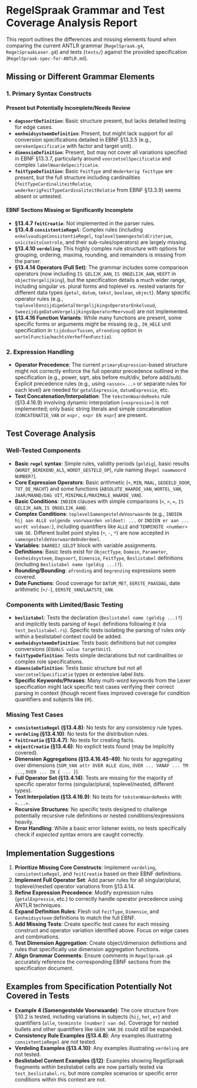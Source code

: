 # RegelSpraak Grammar and Test Coverage Analysis Report

This report outlines the differences and missing elements found when comparing the current ANTLR grammar (`RegelSpraak.g4`, `RegelSpraakLexer.g4`) and tests (`tests/`) against the provided specification (`RegelSpraak-spec-for-ANTLR.md`).

## Missing or Different Grammar Elements

### 1. Primary Syntax Constructs

#### Present but Potentially Incomplete/Needs Review

*   **`dagsoortDefinition`**: Basic structure present, but lacks detailed testing for edge cases.
*   **`eenheidsysteemDefinition`**: Present, but might lack support for all conversion specifications detailed in EBNF §13.3.5 (e.g., `omrekenSpecificatie` with factor and target unit).
*   **`dimensieDefinition`**: Present, but may not cover all variations specified in EBNF §13.3.7, particularly around `voorzetselSpecificatie` and complex `labelWaardeSpecificatie`.
*   **`feitTypeDefinition`**: Basic `FeitType` and `Wederkerig feittype` are present, but the full structure including cardinalities (`feitTypeCardinaliteitRelatie`, `wederkerigFeitTypeCardinaliteitRelatie` from EBNF §13.3.9) seems absent or untested.

#### EBNF Sections Missing or Significantly Incomplete

*   **§13.4.7 `feitCreatie`**: Not implemented in the parser rules.
*   **§13.4.8 `consistentieRegel`**: Complex rules (including `enkelvoudigeConsistentieRegel`, `toplevelSamengesteldCriterium`, `uniciteitsControle`, and their sub-rules/operators) are largely missing.
*   **§13.4.10 `verdeling`**: This highly complex rule structure with options for grouping, ordering, maxima, rounding, and remainders is missing from the parser.
*   **§13.4.14 Operators (Full Set)**: The grammar includes some comparison operators (now including `IS GELIJK_AAN`, `IS ONGELIJK_AAN`, `HEEFT` in `objectVergelijking`), but the specification details a much wider range, including singular vs. plural forms and toplevel vs. nested variants for different data types (`getal`, `datum`, `tekst`, `boolean`, `object`). Many specific operator rules (e.g., `toplevelEenzijdigeGetalVergelijkingsOperatorEnkelvoud`, `tweezijdigeDatumVergelijkingsOperatorMeervoud`) are not implemented.
*   **§13.4.16 Function Variants**: While many functions are present, some specific forms or arguments might be missing (e.g., `IN_HELE` unit specification in `tijdsduurTussen`, `afronding` option in `wortelFunctie`/`machtsVerheffenFunctie`).

### 2. Expression Handling

*   **Operator Precedence**: The current `primaryExpression`-based structure might not correctly enforce the full operator precedence outlined in the specification (e.g., power, sqrt, abs before mult/div, before add/sub). Explicit precedence rules (e.g., using `<assoc=...>` or separate rules for each level) are needed for `getalExpressie`, `datumExpressie`, etc.
*   **Text Concatenation/Interpolation**: The `tekstenWaardeReeks` rule (§13.4.16.9) involving dynamic interpolation (`«expressie»`) is not implemented; only basic string literals and simple concatenation (`CONCATENATIE_VAN` or `expr, expr EN expr`) are present.

## Test Coverage Analysis

### Well-Tested Components

*   **Basic `regel` syntax**: Simple rules, validity periods (`geldig`), basic results (`WORDT_BEREKEND_ALS`, `WORDT_GESTELD_OP`), rule naming (`Regel naamwoord NUMBER?`).
*   **Core Expression Operators**: Basic arithmetic (`+`, `MIN`, `MAAL`, `GEDEELD_DOOR`, `TOT_DE_MACHT`) and some functions (`ABSOLUTE_WAARDE_VAN`, `WORTEL_VAN`, `JAAR/MAAND/DAG UIT`, `MINIMALE/MAXIMALE_WAARDE_VAN`).
*   **Basic Conditions**: `INDIEN` clauses with simple comparisons (`<`, `>`, `=`, `IS GELIJK_AAN`, `IS ONGELIJK_AAN`).
*   **Complex Conditions**: `toplevelSamengesteldeVoorwaarde` (e.g., `INDIEN hij aan ALLE volgende voorwaarden voldoet: ...` or `INDIEN er aan ... wordt voldaan:`), including quantifiers like `ALLE` and `TENMINSTE <number> VAN DE`. Different bullet point styles (`•`, `-`, `*`) are now accepted in `samengesteldeVoorwaardeOnderdeel`.
*   **Variables**: `DAARBIJ_GELDT` block with variable assignments.
*   **Definitions**: Basic tests exist for `ObjectType`, `Domein`, `Parameter`, `Eenheidsysteem`, `Dagsoort`, `Dimensie`, `FeitType`, `Beslistabel` definitions (including `Beslistabel name (geldig ...)?`).
*   **Rounding/Bounding**: `afronding` and `begrenzing` expressions seem covered.
*   **Date Functions**: Good coverage for `DATUM_MET`, `EERSTE_PAASDAG`, date arithmetic (`+/-`), `EERSTE_VAN`/`LAATSTE_VAN`.

### Components with Limited/Basic Testing

*   **`beslistabel`**: Tests the declaration (`Beslistabel name (geldig ...)?`) and implicitly tests parsing of `Regel` definitions following it (via `test_beslistabel.rs`). Specific tests isolating the parsing of rules *only* within a beslistabel context could be added.
*   **`eenheidsysteemDefinition`**: Tests basic definitions but not complex conversions (`EQUALS value targetUnit`).
*   **`feitTypeDefinition`**: Tests simple declarations but not cardinalities or complex role specifications.
*   **`dimensieDefinition`**: Tests basic structure but not all `voorzetselSpecificatie` types or extensive label lists.
*   **Specific Keywords/Phrases**: Many multi-word keywords from the Lexer specification might lack specific test cases verifying their correct parsing in context (though recent fixes improved coverage for condition quantifiers and subjects like `ER`).

### Missing Test Cases

*   **`consistentieRegel` (§13.4.8)**: No tests for any consistency rule types.
*   **`verdeling` (§13.4.10)**: No tests for the distribution rules.
*   **`feitCreatie` (§13.4.7)**: No tests for creating facts.
*   **`objectCreatie` (§13.4.6)**: No explicit tests found (may be implicitly covered).
*   **Dimension Aggregations (§13.4.16.45-49)**: No tests for aggregating over dimensions (`SOM_VAN attr OVER ALLE dims`, `OVER ... VANAF ... TM ...`, `OVER ... IN { ... }`).
*   **Full Operator Set (§13.4.14)**: Tests are missing for the majority of specific operator forms (singular/plural, toplevel/nested, different types).
*   **Text Interpolation (§13.4.16.9)**: No tests for `tekstenWaardeReeks` with `«...»`.
*   **Recursive Structures**: No specific tests designed to challenge potentially recursive rule definitions or nested conditions/expressions heavily.
*   **Error Handling**: While a basic error listener exists, no tests specifically check if *expected* syntax errors are caught correctly.

## Implementation Suggestions

1.  **Prioritize Missing Core Constructs**: Implement `verdeling`, `consistentieRegel`, and `feitCreatie` based on their EBNF definitions.
2.  **Implement Full Operator Set**: Add parser rules for all singular/plural, toplevel/nested operator variations from §13.4.14.
3.  **Refine Expression Precedence**: Modify expression rules (`getalExpressie`, etc.) to correctly handle operator precedence using ANTLR techniques.
4.  **Expand Definition Rules**: Flesh out `FeitType`, `Dimensie`, and `Eenheidsysteem` definitions to match the full EBNF.
5.  **Add Missing Tests**: Create specific test cases for each missing construct and operator variation identified above. Focus on edge cases and combinations.
6.  **Test Dimension Aggregation**: Create object/dimension definitions and rules that specifically use dimension aggregation functions.
7.  **Align Grammar Comments**: Ensure comments in `RegelSpraak.g4` accurately reference the corresponding EBNF sections from the specification document.

## Examples from Specification Potentially Not Covered in Tests

*   **Example 4 (Samengestelde Voorwaarde)**: The core structure from §10.2 is tested, including variations in subjects (`hij`, `het`, `er`) and quantifiers (`alle`, `tenminste [number] van de`). Coverage for nested bullets and other quantifiers like `GEEN_VAN_DE` could still be expanded.
*   **Consistency Rule Examples (§13.4.8)**: Any examples illustrating `consistentieRegel` are not tested.
*   **Verdeling Examples (§13.4.10)**: Any examples illustrating `verdeling` are not tested.
*   **Beslistabel Content Examples (§12)**: Examples showing RegelSpraak fragments *within* beslistabel cells are now partially tested via `test_beslistabel.rs`, but more complex scenarios or specific error conditions within this context are not.